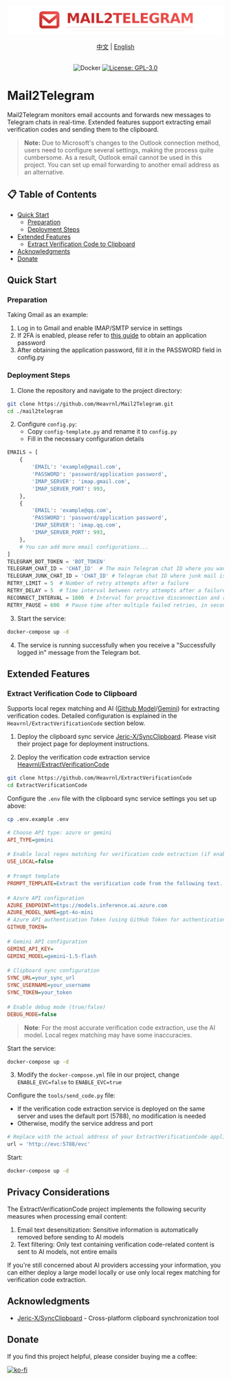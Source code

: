 ![img](../logo/logo-title.png)

<div align="center">
  <a href="../README.md">中文</a> |
  <a href="./README_EN.md">English</a>
</div>
<br>


<div align="center">

![Docker](https://img.shields.io/badge/-Docker-2496ED?style=flat-square&logo=docker&logoColor=white) [![License: GPL-3.0](https://img.shields.io/badge/License-GPL%203.0-4CAF50?style=flat-square)](https://github.com/Heavrnl/mail2telegram/blob/master/LICENSE) 




</div>

# Mail2Telegram

Mail2Telegram monitors email accounts and forwards new messages to Telegram chats in real-time. Extended features support extracting email verification codes and sending them to the clipboard.

>**Note:** Due to Microsoft's changes to the Outlook connection method, users need to configure several settings, making the process quite cumbersome. As a result, Outlook email cannot be used in this project. You can set up email forwarding to another email address as an alternative.

## 📋 Table of Contents
- [Quick Start](#quick-start)
  - [Preparation](#preparation)
  - [Deployment Steps](#deployment-steps)
- [Extended Features](#extended-features)
  - [Extract Verification Code to Clipboard](#extract-verification-code-to-clipboard)
- [Acknowledgments](#acknowledgments)
- [Donate](#donate)

## Quick Start

### Preparation

Taking Gmail as an example:
1. Log in to Gmail and enable IMAP/SMTP service in settings
2. If 2FA is enabled, please refer to [this guide](https://support.google.com/accounts/answer/185833?hl=en) to obtain an application password
3. After obtaining the application password, fill it in the PASSWORD field in config.py

### Deployment Steps

1. Clone the repository and navigate to the project directory:

```bash
git clone https://github.com/Heavrnl/Mail2Telegram.git
cd ./mail2telegram
```

2. Configure `config.py`:
   - Copy `config-template.py` and rename it to `config.py`
   - Fill in the necessary configuration details

```python
EMAILS = [
    {
        'EMAIL': 'example@gmail.com',
        'PASSWORD': 'password/application password',
        'IMAP_SERVER': 'imap.gmail.com',
        'IMAP_SERVER_PORT': 993,
    },
    {
        'EMAIL': 'example@qq.com',
        'PASSWORD': 'password/application password',
        'IMAP_SERVER': 'imap.qq.com',
        'IMAP_SERVER_PORT': 993,
    },
    # You can add more email configurations...
]
TELEGRAM_BOT_TOKEN = 'BOT_TOKEN'
TELEGRAM_CHAT_ID = 'CHAT_ID'  # The main Telegram chat ID where you want to forward emails, can be your USER_ID
TELEGRAM_JUNK_CHAT_ID = 'CHAT_ID' # Telegram chat ID where junk mail is sent, can be your USER_ID
RETRY_LIMIT = 5  # Number of retry attempts after a failure
RETRY_DELAY = 5  # Time interval between retry attempts after a failure
RECONNECT_INTERVAL = 1800  # Interval for proactive disconnection and reconnection, in seconds
RETRY_PAUSE = 600  # Pause time after multiple failed retries, in seconds
```

3. Start the service:

```bash
docker-compose up -d
```

4. The service is running successfully when you receive a "Successfully logged in" message from the Telegram bot.

## Extended Features

### Extract Verification Code to Clipboard
Supports local regex matching and AI ([Github Model](https://docs.github.com/en/github-models/prototyping-with-ai-models)/[Gemini](https://aistudio.google.com/apikey)) for extracting verification codes. Detailed configuration is explained in the `Heavrnl/ExtractVerificationCode` section below.

1. Deploy the clipboard sync service [Jeric-X/SyncClipboard](https://github.com/Jeric-X/SyncClipboard). Please visit their project page for deployment instructions.

2. Deploy the verification code extraction service [Heavrnl/ExtractVerificationCode](https://github.com/Heavrnl/ExtractVerificationCode)

```bash
git clone https://github.com/Heavrnl/ExtractVerificationCode
cd ExtractVerificationCode
```

Configure the `.env` file with the clipboard sync service settings you set up above:
```bash
cp .env.example .env
```
```ini
# Choose API type: azure or gemini
API_TYPE=gemini

# Enable local regex matching for verification code extraction (if enabled, local matching will be tried first, then API if it fails)
USE_LOCAL=false

# Prompt template
PROMPT_TEMPLATE=Extract the verification code from the following text. Output only the code, without any other text. If there is no verification code, output 'None'.\n\nText: {input_text}\n\nCode:

# Azure API configuration
AZURE_ENDPOINT=https://models.inference.ai.azure.com
AZURE_MODEL_NAME=gpt-4o-mini
# Azure API authentication Token (using GitHub Token for authentication)
GITHUB_TOKEN=

# Gemini API configuration
GEMINI_API_KEY=
GEMINI_MODEL=gemini-1.5-flash

# Clipboard sync configuration
SYNC_URL=your_sync_url
SYNC_USERNAME=your_username
SYNC_TOKEN=your_token

# Enable debug mode (true/false)
DEBUG_MODE=false
```

> **Note**: For the most accurate verification code extraction, use the AI model. Local regex matching may have some inaccuracies.

Start the service:
```bash
docker-compose up -d
```

3. Modify the `docker-compose.yml` file in our project, change `ENABLE_EVC=false` to `ENABLE_EVC=true`

Configure the `tools/send_code.py` file:
- If the verification code extraction service is deployed on the same server and uses the default port (5788), no modification is needed
- Otherwise, modify the service address and port

```python
# Replace with the actual address of your ExtractVerificationCode application
url = 'http://evc:5788/evc'
```

Start:
```bash
docker-compose up -d
```

## Privacy Considerations

The ExtractVerificationCode project implements the following security measures when processing email content:

1. Email text desensitization: Sensitive information is automatically removed before sending to AI models
2. Text filtering: Only text containing verification code-related content is sent to AI models, not entire emails

If you're still concerned about AI providers accessing your information, you can either deploy a large model locally or use only local regex matching for verification code extraction.

## Acknowledgments

- [Jeric-X/SyncClipboard](https://github.com/Jeric-X/SyncClipboard) - Cross-platform clipboard synchronization tool

## Donate

If you find this project helpful, please consider buying me a coffee:

[![ko-fi](https://ko-fi.com/img/githubbutton_sm.svg)](https://ko-fi.com/0heavrnl)

